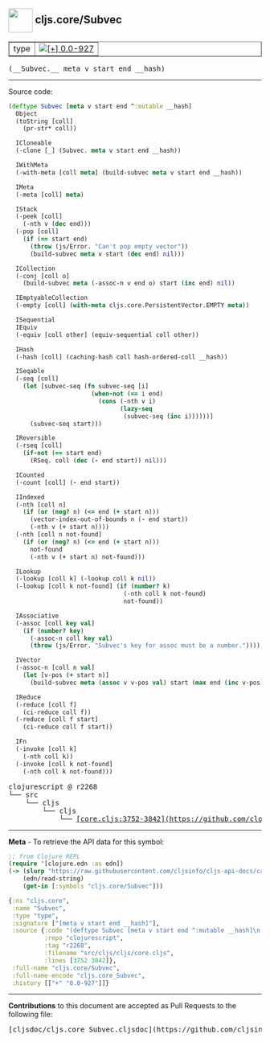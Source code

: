 ## <img width="48px" valign="middle" src="http://i.imgur.com/Hi20huC.png"> cljs.core/Subvec

 <table border="1">
<tr>

<td>type</td>
<td><a href="https://github.com/cljsinfo/cljs-api-docs/tree/0.0-927"><img valign="middle" alt="[+] 0.0-927" src="https://img.shields.io/badge/+-0.0--927-lightgrey.svg"></a> </td>
</tr>
</table>

 <samp>
(__Subvec.__ meta v start end __hash)<br>
</samp>

---





Source code:

```clj
(deftype Subvec [meta v start end ^:mutable __hash]
  Object
  (toString [coll]
    (pr-str* coll))

  ICloneable
  (-clone [_] (Subvec. meta v start end __hash))

  IWithMeta
  (-with-meta [coll meta] (build-subvec meta v start end __hash))

  IMeta
  (-meta [coll] meta)

  IStack
  (-peek [coll]
    (-nth v (dec end)))
  (-pop [coll]
    (if (== start end)
      (throw (js/Error. "Can't pop empty vector"))
      (build-subvec meta v start (dec end) nil)))

  ICollection
  (-conj [coll o]
    (build-subvec meta (-assoc-n v end o) start (inc end) nil))

  IEmptyableCollection
  (-empty [coll] (with-meta cljs.core.PersistentVector.EMPTY meta))

  ISequential
  IEquiv
  (-equiv [coll other] (equiv-sequential coll other))

  IHash
  (-hash [coll] (caching-hash coll hash-ordered-coll __hash))

  ISeqable
  (-seq [coll]
    (let [subvec-seq (fn subvec-seq [i]
                       (when-not (== i end)
                         (cons (-nth v i)
                               (lazy-seq
                                (subvec-seq (inc i))))))]
      (subvec-seq start)))

  IReversible
  (-rseq [coll]
    (if-not (== start end)
      (RSeq. coll (dec (- end start)) nil)))

  ICounted
  (-count [coll] (- end start))

  IIndexed
  (-nth [coll n]
    (if (or (neg? n) (<= end (+ start n)))
      (vector-index-out-of-bounds n (- end start))
      (-nth v (+ start n))))
  (-nth [coll n not-found]
    (if (or (neg? n) (<= end (+ start n)))
      not-found
      (-nth v (+ start n) not-found)))

  ILookup
  (-lookup [coll k] (-lookup coll k nil))
  (-lookup [coll k not-found] (if (number? k)
                                (-nth coll k not-found)
                                not-found))

  IAssociative
  (-assoc [coll key val]
    (if (number? key)
      (-assoc-n coll key val)
      (throw (js/Error. "Subvec's key for assoc must be a number."))))

  IVector
  (-assoc-n [coll n val]
    (let [v-pos (+ start n)]
      (build-subvec meta (assoc v v-pos val) start (max end (inc v-pos)) nil)))

  IReduce
  (-reduce [coll f]
    (ci-reduce coll f))
  (-reduce [coll f start]
    (ci-reduce coll f start))

  IFn
  (-invoke [coll k]
    (-nth coll k))
  (-invoke [coll k not-found]
    (-nth coll k not-found)))
```

 <pre>
clojurescript @ r2268
└── src
    └── cljs
        └── cljs
            └── <ins>[core.cljs:3752-3842](https://github.com/clojure/clojurescript/blob/r2268/src/cljs/cljs/core.cljs#L3752-L3842)</ins>
</pre>


---

__Meta__ - To retrieve the API data for this symbol:

```clj
;; from Clojure REPL
(require '[clojure.edn :as edn])
(-> (slurp "https://raw.githubusercontent.com/cljsinfo/cljs-api-docs/catalog/cljs-api.edn")
    (edn/read-string)
    (get-in [:symbols "cljs.core/Subvec"]))
```

```clj
{:ns "cljs.core",
 :name "Subvec",
 :type "type",
 :signature ["[meta v start end __hash]"],
 :source {:code "(deftype Subvec [meta v start end ^:mutable __hash]\n  Object\n  (toString [coll]\n    (pr-str* coll))\n\n  ICloneable\n  (-clone [_] (Subvec. meta v start end __hash))\n\n  IWithMeta\n  (-with-meta [coll meta] (build-subvec meta v start end __hash))\n\n  IMeta\n  (-meta [coll] meta)\n\n  IStack\n  (-peek [coll]\n    (-nth v (dec end)))\n  (-pop [coll]\n    (if (== start end)\n      (throw (js/Error. \"Can't pop empty vector\"))\n      (build-subvec meta v start (dec end) nil)))\n\n  ICollection\n  (-conj [coll o]\n    (build-subvec meta (-assoc-n v end o) start (inc end) nil))\n\n  IEmptyableCollection\n  (-empty [coll] (with-meta cljs.core.PersistentVector.EMPTY meta))\n\n  ISequential\n  IEquiv\n  (-equiv [coll other] (equiv-sequential coll other))\n\n  IHash\n  (-hash [coll] (caching-hash coll hash-ordered-coll __hash))\n\n  ISeqable\n  (-seq [coll]\n    (let [subvec-seq (fn subvec-seq [i]\n                       (when-not (== i end)\n                         (cons (-nth v i)\n                               (lazy-seq\n                                (subvec-seq (inc i))))))]\n      (subvec-seq start)))\n\n  IReversible\n  (-rseq [coll]\n    (if-not (== start end)\n      (RSeq. coll (dec (- end start)) nil)))\n\n  ICounted\n  (-count [coll] (- end start))\n\n  IIndexed\n  (-nth [coll n]\n    (if (or (neg? n) (<= end (+ start n)))\n      (vector-index-out-of-bounds n (- end start))\n      (-nth v (+ start n))))\n  (-nth [coll n not-found]\n    (if (or (neg? n) (<= end (+ start n)))\n      not-found\n      (-nth v (+ start n) not-found)))\n\n  ILookup\n  (-lookup [coll k] (-lookup coll k nil))\n  (-lookup [coll k not-found] (if (number? k)\n                                (-nth coll k not-found)\n                                not-found))\n\n  IAssociative\n  (-assoc [coll key val]\n    (if (number? key)\n      (-assoc-n coll key val)\n      (throw (js/Error. \"Subvec's key for assoc must be a number.\"))))\n\n  IVector\n  (-assoc-n [coll n val]\n    (let [v-pos (+ start n)]\n      (build-subvec meta (assoc v v-pos val) start (max end (inc v-pos)) nil)))\n\n  IReduce\n  (-reduce [coll f]\n    (ci-reduce coll f))\n  (-reduce [coll f start]\n    (ci-reduce coll f start))\n\n  IFn\n  (-invoke [coll k]\n    (-nth coll k))\n  (-invoke [coll k not-found]\n    (-nth coll k not-found)))",
          :repo "clojurescript",
          :tag "r2268",
          :filename "src/cljs/cljs/core.cljs",
          :lines [3752 3842]},
 :full-name "cljs.core/Subvec",
 :full-name-encode "cljs.core_Subvec",
 :history [["+" "0.0-927"]]}

```

---

__Contributions__ to this document are accepted as Pull Requests to the following file:

 <pre>
[cljsdoc/cljs.core_Subvec.cljsdoc](https://github.com/cljsinfo/cljs-api-docs/blob/master/cljsdoc/cljs.core_Subvec.cljsdoc)
</pre>

